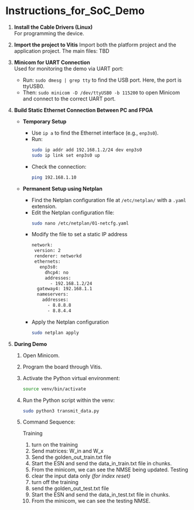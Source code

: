 # Instructions_for_SoC_Demo

1. **Install the Cable Drivers (Linux)**  
   For programming the device.

2. **Import the project to Vitis**
   Import both the platform project and the application project.
   The main files: TBD
   
4. **Minicom for UART Connection**  
   Used for monitoring the demo via UART port:
   - Run: `sudo dmesg | grep tty` to find the USB port. Here, the port is ttyUSB0.
   - Then: `sudo minicom -D /dev/ttyUSB0 -b 115200` to open Minicom and connect to the correct UART port.

5. **Build Static Ethernet Connection Between PC and FPGA**

   - **Temporary Setup**  
     - Use `ip a` to find the Ethernet interface (e.g., `enp3s0`).
     - Run:
       ```bash
       sudo ip addr add 192.168.1.2/24 dev enp3s0
       sudo ip link set enp3s0 up
       ```
     - Check the connection:
       ```bash
       ping 192.168.1.10
       ```

   - **Permanent Setup using Netplan**  
     - Find the Netplan configuration file at `/etc/netplan/` with a `.yaml` extension.
     - Edit the Netplan configuration file:
       ```bash
       sudo nano /etc/netplan/01-netcfg.yaml
       ```
     - Modify the file to set a static IP address
       ```bash
       network:
        version: 2
        renderer: networkd
        ethernets:
          enp3s0:
            dhcp4: no
            addresses:
              - 192.168.1.2/24
         gateway4: 192.168.1.1
         nameservers:
           addresses:
             - 8.8.8.8
             - 8.8.4.4
     - Apply the Netplan configuration
       ```bash
       sudo netplan apply
       ```

6. **During Demo**

   1. Open Minicom.
   2. Program the board through Vitis.
   3. Activate the Python virtual environment:
      ```bash
      source venv/bin/activate
      ```
   4. Run the Python script within the venv:
      ```bash
      sudo python3 transmit_data.py
      ```
   5. Command Sequence:
      
      Training
      1. turn on the training
      2. Send matrices: W_in and W_x
      3. Send the golden_out_train.txt file
      4. Start the ESN and send the data_in_train.txt file in chunks.
      5. From the minicom, we can see the NMSE being updated.
      Testing
      1. clear the input data only *(for index reset)*
      2. turn off the training
      3. send the golden_out_test.txt file
      4. Start the ESN and send the data_in_test.txt file in chunks.
      5. From the minicom, we can see the testing NMSE.
